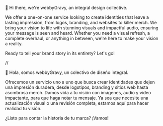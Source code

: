 👋 Hi there, we're webbyGravy, an integral design collective.

We offer a one-on-one service looking to create identities that leave a lasting impression, from logos, branding, and websites to killer merch.
We bring your vision to life with stunning visuals and impactful audio, ensuring your message is seen and heard.
Whether you need a visual refresh, a complete overhaul, or anything in between, we're here to make your vision a reality.

Ready to tell your brand story in its entirety? Let's go!

//

👋 Hola, somos webbyGravy, un colectivo de diseño integral.

Ofrecemos un servicio uno a uno que busca crear identidades que dejen una impresión duradera, desde logotipos, branding y sitios web hasta asombrosa merch.
Damos vida a tu visión con imágenes, audio y video impactante, para que haga notar tu mensaje.
Ya sea que necesite una actualización visual o una revisión completa, estamos aquí para hacer realidad tu visión.

¿Listo para contar la historia de tu marca? ¡Vamos!

